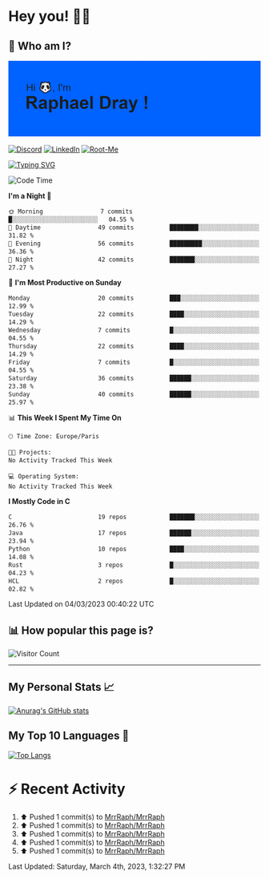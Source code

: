 # **Hey you! 👋🏼**

## **🔎 Who am I?**

<img src="https://github.com/MrrRaph/MrrRaph/blob/master/header.png?raw=true">

[![Discord](https://img.shields.io/badge/Discord-7289DA?style=for-the-badge&logo=discord&logoColor=white
)](https://discordapp.com/users/MrRaph#4214/)
[![LinkedIn](https://img.shields.io/badge/LinkedIn-0077B5?style=for-the-badge&logo=linkedin&logoColor=white)](https://www.linkedin.com/in/raphaeldray/)
[![Root-Me](https://img.shields.io/badge/dynamic/json?color=yellowgreen&label=Root-me%20Score&query=score&style=for-the-badge&url=https://raw.githubusercontent.com/MrrRaph/MrrRaph/master/root-me-stats.json&logoColor=white)](https://www.root-me.org/PandHacker)


[![Typing SVG](https://readme-typing-svg.herokuapp.com?font=glory&size=23&multiline=true&height=65&lines=CyberSecurity+Engineer+%F0%9F%92%BB;Freelance+Fullstack+Developer)](https://git.io/typing-svg)

<!--START_SECTION:waka-->
![Code Time](http://img.shields.io/badge/Code%20Time-0%20secs-blue)

**I'm a Night 🦉** 

```text
🌞 Morning                7 commits           █░░░░░░░░░░░░░░░░░░░░░░░░   04.55 % 
🌆 Daytime                49 commits          ████████░░░░░░░░░░░░░░░░░   31.82 % 
🌃 Evening                56 commits          █████████░░░░░░░░░░░░░░░░   36.36 % 
🌙 Night                  42 commits          ███████░░░░░░░░░░░░░░░░░░   27.27 % 
```
📅 **I'm Most Productive on Sunday** 

```text
Monday                   20 commits          ███░░░░░░░░░░░░░░░░░░░░░░   12.99 % 
Tuesday                  22 commits          ████░░░░░░░░░░░░░░░░░░░░░   14.29 % 
Wednesday                7 commits           █░░░░░░░░░░░░░░░░░░░░░░░░   04.55 % 
Thursday                 22 commits          ████░░░░░░░░░░░░░░░░░░░░░   14.29 % 
Friday                   7 commits           █░░░░░░░░░░░░░░░░░░░░░░░░   04.55 % 
Saturday                 36 commits          ██████░░░░░░░░░░░░░░░░░░░   23.38 % 
Sunday                   40 commits          ██████░░░░░░░░░░░░░░░░░░░   25.97 % 
```


📊 **This Week I Spent My Time On** 

```text
🕑︎ Time Zone: Europe/Paris

🐱‍💻 Projects: 
No Activity Tracked This Week

💻 Operating System: 
No Activity Tracked This Week
```

**I Mostly Code in C** 

```text
C                        19 repos            ███████░░░░░░░░░░░░░░░░░░   26.76 % 
Java                     17 repos            ██████░░░░░░░░░░░░░░░░░░░   23.94 % 
Python                   10 repos            ████░░░░░░░░░░░░░░░░░░░░░   14.08 % 
Rust                     3 repos             █░░░░░░░░░░░░░░░░░░░░░░░░   04.23 % 
HCL                      2 repos             █░░░░░░░░░░░░░░░░░░░░░░░░   02.82 % 
```




 Last Updated on 04/03/2023 00:40:22 UTC
<!--END_SECTION:waka-->

## **📊 How popular this page is?**

![Visitor Count](https://profile-counter.glitch.me/MrrRaph/count.svg)

---

## **My Personal Stats 📈**

[![Anurag's GitHub stats](https://github-readme-stats.vercel.app/api?username=mrrraph&count_private=true&show_icons=true&title_color=fff&text_color=fff&bg_color=30,36d1dc,904e95)](https://github.com/anuraghazra/github-readme-stats)

## **My Top 10 Languages 📣**

[![Top Langs](https://github-readme-stats.vercel.app/api/top-langs/?username=mrrraph&langs_count=10&layout=compact&hide=html,css&hide_title=true)](https://github.com/anuraghazra/github-readme-stats)


# **⚡ Recent Activity**

<!--RECENT_ACTIVITY:start-->
1. ⬆️ Pushed 1 commit(s) to [MrrRaph/MrrRaph](https://github.com/MrrRaph/MrrRaph)<br>
2. ⬆️ Pushed 1 commit(s) to [MrrRaph/MrrRaph](https://github.com/MrrRaph/MrrRaph)<br>
3. ⬆️ Pushed 1 commit(s) to [MrrRaph/MrrRaph](https://github.com/MrrRaph/MrrRaph)<br>
4. ⬆️ Pushed 1 commit(s) to [MrrRaph/MrrRaph](https://github.com/MrrRaph/MrrRaph)<br>
5. ⬆️ Pushed 1 commit(s) to [MrrRaph/MrrRaph](https://github.com/MrrRaph/MrrRaph)<br>
<!--RECENT_ACTIVITY:end-->
<!--RECENT_ACTIVITY:last_update-->
Last Updated: Saturday, March 4th, 2023, 1:32:27 PM
<!--RECENT_ACTIVITY:last_update_end-->
